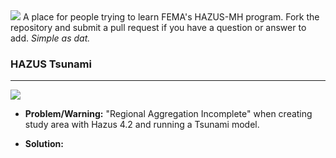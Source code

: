    <img src="https://drive.google.com/uc?export=view&id=1hsN_W2--RS2fuQWuV2Ll1AjtF5XPly_5">  
A place for people trying to learn FEMA's HAZUS-MH program. Fork the repository and submit a pull request if you have a question or answer to add. <i>Simple as dat.</i>

### HAZUS Tsunami
---
<img src="https://drive.google.com/uc?export=view&id=18TWsVwmr1fYk6kUmgQ0871tP_CIbu5vU">  

   * <B>Problem/Warning:</B> "Regional Aggregation Incomplete" when creating study area with Hazus 4.2 and running a Tsunami model.

   * <B>Solution:</B>
